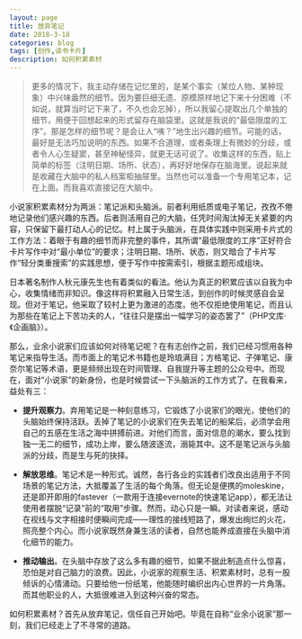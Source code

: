```yaml
---
layout: page
title: 放弃笔记
date: 2018-3-18
categories: blog
tags: [创作,读书卡片]
description: 如何积累素材
---
```


>更多的情况下，我主动存储在记忆里的，是某个事实（某位人物、某种现象）中兴味盎然的细节。因为要巨细无遗、原模原样地记下来十分困难（不如说，就算当时记下来了，不久也会忘掉），所以我留心提取出几个单独的细节，用便于回想起来的形式留存在脑袋里。这就是我说的“最低限度的工序”。那是怎样的细节呢？是会让人“咦？”地生出兴趣的细节。可能的话，最好是无法巧加说明的东西。如果不合道理，或者条理上有微妙的分歧，或者令人心生疑窦，甚至神秘怪异，就更无话可说了。收集这样的东西，贴上简单的标签（注明日期、场所、状态），再好好地保存在脑海里。说起来就是收藏在大脑中的私人档案柜抽屉里。当然也可以准备一个专用笔记本，记在上面。而我喜欢直接记在大脑中。

小说家积累素材分为两派：笔记派和头脑派。前者利用纸质或电子笔记，孜孜不倦地记录他们感兴趣的东西。后者则活用自己的大脑，任凭时间淘汰掉无关紧要的内容，只保留下最打动人心的记忆。村上属于头脑派，在具体实践中则采用卡片式的工作方法：着眼于有趣的细节而非完整的事件，其所谓“最低限度的工序”正好符合卡片写作中对“最小单位”的要求；注明日期、场所、状态，则又暗合了卡片写作“轻分类重搜索”的实践思想，便于写作中按需索引，根据主题形成组块。

日本著名制作人秋元康先生也有着类似的看法。他认为真正的积累应该以自我为中心，收集情绪而非知识。像这样将积累融入日常生活，到创作的时候灵感自会呈现。但对于笔记，他采取了较村上更为激进的态度。他不仅拒绝使用笔记，而且认为那些在笔记上下苦功夫的人，“往往只是摆出一幅学习的姿态罢了”（PHP文库·《企画脑》）。

那么，业余小说家们应该如何对待笔记呢？在有志创作之前，我们已经习惯用各种笔记来指导生活。而市面上的笔记术书籍也是玲琅满目；方格笔记、子弹笔记、康奈尔笔记等术语，更是频频出现在时间管理、自我提升等主题的公众号中。而现在，面对“小说家”的新身份，也是时候尝试一下头脑派的工作方式了。在我看来，益处有三：

- **提升观察力**。弃用笔记是一种刻意练习，它锻炼了小说家们的眼光，使他们的头脑始终保持活跃。丢掉了笔记的小说家们在失去笔记的船桨后，必须学会用自己的五感在生活之海中拼搏前进。对他们而言，面对信息的潮水，要么找到独一无二的细节，成功上岸，要么随波逐流，溺毙其中。这不是笔记派与头脑派的分歧，而是生与死的抉择。

- **解放思维**。笔记术是一种形式。诚然，各行各业的实践者们改良出适用于不同场景的笔记方法，大抵覆盖了生活的每个角落。但无论是便携的moleskine，还是即开即用的fastever（一款用于连接evernote的快速笔记app），都无法让使用者摆脱“记录”前的“取用”步骤。然而，动心只是一瞬。对读者来说，感动在视线与文字相接时便瞬间完成——理性的接线短路了，爆发出绚烂的火花，照亮整个内心。而小说家既然身兼生活的读者，自然也能养成直接在头脑中消化细节的能力。

- **推动输出**。在头脑中存放了这么多有趣的细节，如果不据此制造点什么惊喜，恐怕是对自己脑力的浪费。因此，小说家的观察生活、积累素材时，总有一股倾诉的心情涌动。只要给他一份纸笔，他能随时编织出内心世界的一片角落。而其他职业的人，大抵很难进入到这种兴奋的常态。

如何积累素材？首先从放弃笔记，信任自己开始吧。毕竟在自称“业余小说家”那一刻，我们已经走上了不寻常的道路。